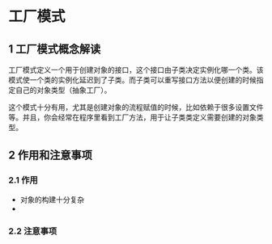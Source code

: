 #  工厂模式

## 1 工厂模式概念解读
工厂模式定义一个用于创建对象的接口，这个接口由子类决定实例化哪一个类。该模式使一个类的实例化延迟到了子类。而子类可以重写接口方法以便创建的时候指定自己的对象类型（抽象工厂）。

这个模式十分有用，尤其是创建对象的流程赋值的时候，比如依赖于很多设置文件等。并且，你会经常在程序里看到工厂方法，用于让子类类定义需要创建的对象类型。

## 2 作用和注意事项
### 2.1 作用

+ 对象的构建十分复杂
+ 
### 2.2 注意事项